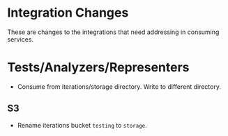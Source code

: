 # Integration Changes

These are changes to the integrations that need addressing in consuming services.

# Tests/Analyzers/Representers

- Consume from iterations/storage directory. Write to different directory.

## S3

- Rename iterations bucket `testing` to `storage`.
